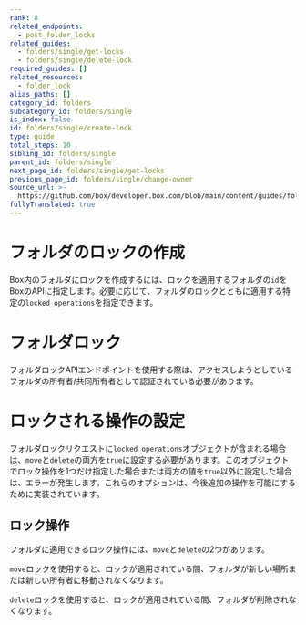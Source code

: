 ```yaml
---
rank: 8
related_endpoints:
  - post_folder_locks
related_guides:
  - folders/single/get-locks
  - folders/single/delete-lock
required_guides: []
related_resources:
  - folder_lock
alias_paths: []
category_id: folders
subcategory_id: folders/single
is_index: false
id: folders/single/create-lock
type: guide
total_steps: 10
sibling_id: folders/single
parent_id: folders/single
next_page_id: folders/single/get-locks
previous_page_id: folders/single/change-owner
source_url: >-
  https://github.com/box/developer.box.com/blob/main/content/guides/folders/single/create-lock.md
fullyTranslated: true
---
```

# フォルダのロックの作成

Box内のフォルダにロックを作成するには、ロックを適用するフォルダの`id`をBoxのAPIに指定します。必要に応じて、フォルダのロックとともに適用する特定の`locked_operations`を指定できます。

<Message type="notice">

# フォルダロック

フォルダロックAPIエンドポイントを使用する際は、アクセスしようとしているフォルダの所有者/共同所有者として認証されている必要があります。

</Message>

<Samples id="post_folder_locks">

</Samples>

<Message type="warning">

# ロックされる操作の設定

フォルダロックリクエストに`locked_operations`オブジェクトが含まれる場合は、`move`と`delete`の両方を`true`に設定する必要があります。このオブジェクトでロック操作を1つだけ指定した場合または両方の値を`true`以外に設定した場合は、エラーが発生します。これらのオプションは、今後追加の操作を可能にするために実装されています。

</Message>

## ロック操作

フォルダに適用できるロック操作には、`move`と`delete`の2つがあります。

`move`ロックを使用すると、ロックが適用されている間、フォルダが新しい場所または新しい所有者に移動されなくなります。

`delete`ロックを使用すると、ロックが適用されている間、フォルダが削除されなくなります。
